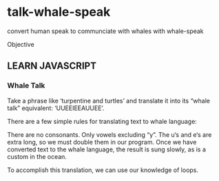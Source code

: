 # talk-whale-speak
convert human speak to communciate with whales with whale-speak

Objective
## LEARN JAVASCRIPT
### Whale Talk
Take a phrase like ‘turpentine and turtles’ and translate it into its “whale talk” equivalent: ‘UUEEIEEAUUEE’.

There are a few simple rules for translating text to whale language:

There are no consonants. Only vowels excluding “y”.
The u‘s and e‘s are extra long, so we must double them in our program.
Once we have converted text to the whale language, 
the result is sung slowly, as is a custom in the ocean.

To accomplish this translation, we can use our knowledge of loops. 
